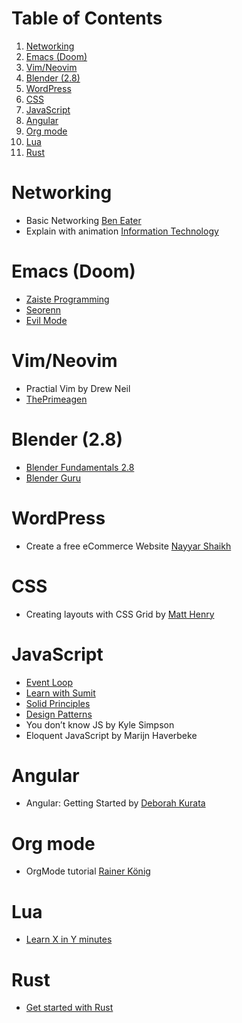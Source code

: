 
# Table of Contents

1.  [Networking](#orgb369c7a)
2.  [Emacs (Doom)](#orgef62bc9)
3.  [Vim/Neovim](#orgb657f44)
4.  [Blender (2.8)](#org3d1edbd)
5.  [WordPress](#org6de8915)
6.  [CSS](#org1bb8d80)
7.  [JavaScript](#org524f937)
8.  [Angular](#org4e72602)
9.  [Org mode](#org42257ab)
10. [Lua](#org230a2fc)
11. [Rust](#org5f1e69c)



<a id="orgb369c7a"></a>

# Networking

-   Basic Networking [Ben Eater](https://www.youtube.com/playlist?list=PLowKtXNTBypH19whXTVoG3oKSuOcw_XeW)
-   Explain with animation [Information Technology](https://www.youtube.com/playlist?list=PL7zRJGi6nMRzHkyXpGZJg3KfRSCrF15Jg)


<a id="orgef62bc9"></a>

# Emacs (Doom)

-   [Zaiste Programming](https://www.youtube.com/playlist?list=PLhXZp00uXBk4np17N39WvB80zgxlZfVwj)
-   [Seorenn](https://www.youtube.com/playlist?list=PLPNohcoOBa5FT65hMZL6SkFmbyqFaLe3b)
-   [Evil Mode](https://www.youtube.com/watch?v=JWD1Fpdd4Pc)


<a id="orgb657f44"></a>

# Vim/Neovim

-   Practial Vim by Drew Neil
-   [ThePrimeagen](https://www.youtube.com/playlist?list=PLm323Lc7iSW_wuxqmKx_xxNtJC_hJbQ7R)


<a id="org3d1edbd"></a>

# Blender (2.8)

-   [Blender Fundamentals 2.8](https://www.youtube.com/playlist?list=PLa1F2ddGya_-UvuAqHAksYnB0qL9yWDO6)
-   [Blender Guru](https://www.youtube.com/playlist?list=PLjEaoINr3zgEq0u2MzVgAaHEBt--xLB6U)


<a id="org6de8915"></a>

# WordPress

-   Create a free eCommerce Website  [Nayyar Shaikh](https://www.youtube.com/watch?v=1EYVO6NskAc&t=4903s)


<a id="org1bb8d80"></a>

# CSS

-   Creating layouts with CSS Grid by [ Matt Henry](https://www.pluralsight.com/courses/css-grid-creating-layouts)


<a id="org524f937"></a>

# JavaScript

-   [Event Loop](https://www.youtube.com/watch?v=8aGhZQkoFbQ)
-   [Learn with Sumit](https://www.youtube.com/channel/UCFM3gG5IHfogarxlKcIHCAg)
-   [Solid Principles](https://www.youtube.com/playlist?list=PLZlA0Gpn_vH9kocFX7R7BAe_CvvOCO_p9)
-   [Design Patterns](https://www.youtube.com/playlist?list=PLZlA0Gpn_vH_CthENcPCM0Dww6a5XYC7f)
-   You don&rsquo;t know JS by Kyle Simpson
-   Eloquent JavaScript by Marijn Haverbeke


<a id="org4e72602"></a>

# Angular

-   Angular: Getting Started by [Deborah Kurata](https://www.pluralsight.com/courses/angular-2-getting-started-update)


<a id="org42257ab"></a>

# Org mode

-   OrgMode tutorial [Rainer König](https://www.youtube.com/playlist?list=PLVtKhBrRV_ZkPnBtt_TD1Cs9PJlU0IIdE)


<a id="org230a2fc"></a>

# Lua

-   [Learn X in Y minutes](https://learnxinyminutes.com/docs/lua/)


<a id="org5f1e69c"></a>

# Rust

-   [Get started with Rust](https://docs.microsoft.com/en-us/learn/modules/rust-get-started/)

